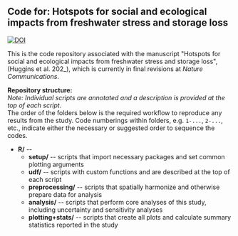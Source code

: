 ## Code for: Hotspots for social and ecological impacts from freshwater stress and storage loss <br/>
[![DOI](https://zenodo.org/badge/419507061.svg)](https://zenodo.org/badge/latestdoi/419507061)

This is the code repository associated with the manuscript "Hotspots for social and ecological impacts from freshwater stress and storage loss", (Huggins et al. 202_), which is currently in final revisions at *Nature Communications*. <br/>

**Repository structure:** <br/>
*Note: Individual scripts are annotated and a description is provided at the top of each script.*  <br/>
The order of the folders below is the required workflow to reproduce any results from the study. Code numberings within folders, e.g. `1-...`, `2-...`, etc., indicate either the necessary or suggested order to sequence the codes. 

* **R/** -- 
    * **setup/** -- scripts that import necessary packages and set common plotting arguments
    * **udf/** -- scripts with custom functions and are described at the top of each script
    * **preprocessing/** -- scripts that spatially harmonize and otherwise prepare data for analysis 
    * **analysis/** -- scripts that perform core analyses of this study, including uncertainty and sensitivity analyses
    * **plotting+stats/** -- scripts that create all plots and calculate summary statistics reported in the study
